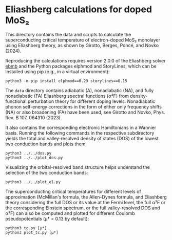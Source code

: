 # Eliashberg calculations for doped MoS₂

This directory contains the data and scripts to calculate the superconducting
critical temperature of electron-doped MoS₂ monolayer using Eliashberg theory,
as shown by Girotto, Berges, Poncé, and Novko (2024).

Reproducing the calculations requires version 2.0.0 of the Eliashberg solver
[ebmb](https://github.com/janberges/ebmb) and the Python packages elphmod and
StoryLines, which can be installed using pip (e.g., in a virtual environment):

    python3 -m pip install elphmod==0.29 storylines==0.15

The `data` directory contains adiabatic (A), nonadiabatic (NA), and fully
nonadiabatic (FA) Eliashberg spectral functions (α²F) from density-functional
perturbation theory for different doping levels. Nonadiabatic phonon self-energy
corrections in the form of either only frequency shifts (NA) or also broadening
(FA) have been used, see Girotto and Novko, Phys. Rev. B 107, 064310 (2023).

It also contains the corresponding electronic Hamiltonians in a Wannier basis.
Running the following commands in the respective subdirectory yields the total
and valley-resolved density of states (DOS) of the lowest two conduction bands
and plots them:

    python3 ../../dos.py
    python3 ../../plot_dos.py

Visualizing the orbital-resolved band structure helps understand the selection
of the two conduction bands:

    python3 ../../plot_el.py

The superconducting critical temperatures for different levels of approximation
(McMillan's formula, the Allen-Dynes formula, and Eliashberg theory considering
the full DOS or its value at the Fermi level, the full α²F or the corresponding
Einstein spectrum, or the full valley-resolved DOS and α²F) can also be computed
and plotted for different Coulomb pseudopotentials (μ\* = 0.13 by default):

    python3 tc.py [μ*]
    python3 plot_tc.py [μ*]
